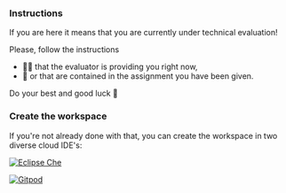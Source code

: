 ### Instructions
If you are here it means that you are currently under technical evaluation!

Please, follow the instructions
- 👨‍🏫 that the evaluator is providing you right now,
- 📝 or that are contained in the assignment you have been given.

Do your best and good luck 🤞

### Create the workspace
If you're not already done with that, you can create the workspace in two diverse cloud IDE's:

[![Eclipse Che](https://img.shields.io/badge/-Open%20in%20Eclipse%20Che-brightgreen.svg?style=for-the-badge)](https://che.openshift.io/f?url=https://raw.githubusercontent.com/pattacini/dockerfiles/master/technical-evaluation-stack/eclipse-che/devfile.yaml)

[![Gitpod](https://gitpod.io/button/open-in-gitpod.svg)](https://gitpod.io/#https://github.com/pattacini/technical-evaluation)
